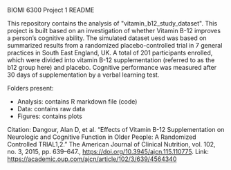 BIOMI 6300 Project 1 README

This repository contains the analysis of "vitamin_b12_study_dataset". This project is built based on an investigation of whether Vitamin B-12 improves a person’s cognitive ability. The simulated dataset uesd was based on summarized results from a randomized placebo-controlled trial in 7 general practices in South East England, UK. A total of 201 participants enrolled, which were divided into vitamin B-12 supplementation (referred to as the b12 group here) and placebo. Cognitive performance was measured after 30 days of supplementation by a verbal learning test.

Folders present:
- Analysis: contains R markdown file (code)
- Data: contains raw data
- Figures: contains plots

Citation: Dangour, Alan D, et al. “Effects of Vitamin B-12 Supplementation on Neurologic and Cognitive Function in Older People: A Randomized Controlled TRIAL1,2.” The American Journal of Clinical Nutrition, vol. 102, no. 3, 2015, pp. 639–647., https://doi.org/10.3945/ajcn.115.110775. Link: https://academic.oup.com/ajcn/article/102/3/639/4564340
